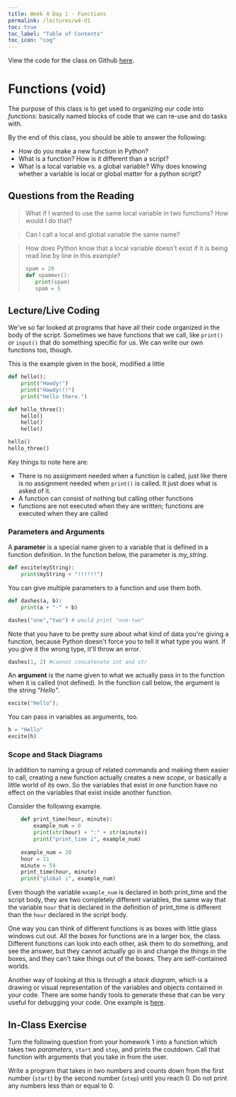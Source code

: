 ```yaml
---
title: Week 4 Day 1 - Functions
permalink: /lectures/w4-d1
toc: true
toc_label: "Table of Contents"
toc_icon: "cog"
---
```


View the code for the class on Github [here](https://github.com/alackles/CMSC-140-FS-22/blob/main/_pages/lectures/wk3-listdicts.py).

# Functions (void)

The purpose of this class is to get used to organizing our code into _functions_: basically named blocks of code that we can re-use and do tasks with. 

By the end of this class, you should be able to answer the following:
- How do you make a new function in Python? 
- What is a function? How is it different than a script? 
- What is a local variable vs. a global variable? Why does knowing whether a variable is local or global matter for a python script? 

## Questions from the Reading

> What if I wanted to use the same local variable in two functions? How would I do that? 

> Can I call a local and global variable the same name?

> How does Python know that a local variable doesn't exist if it is being read line by line in this example?
> ```python
> spam = 20
> def spammer():
>    print(spam)
>    spam = 5
> ```
> 

## Lecture/Live Coding

We've so far looked at programs that have all their code organized in the body of the script. Sometimes we have functions that we call, like `print()` or `input()` that do something specific for us. We can write our own functions too, though. 

This is the example given in the book, modified a little

```python
def hello():
    print("Howdy!")
    print("Howdy!!!")
    print("Hello there.")

def hello_three():
    hello()
    hello()
    hello()

hello()
hello_three()
```

Key things to note here are:
- There is no assignment needed when a function is called, just like there is no assignment needed when `print()` is called. It just does what is asked of it.
- A function can consist of nothing but calling other functions
- functions are not executed when they are written; functions are executed when they are called

### Parameters and Arguments

A **parameter** is a special name given to a variable that is defined in a function definition. In the function below, the parameter is _my_string_.

```python
def excite(myString): 
    print(myString + "!!!!!!")
```

You can give multiple parameters to a function and use them both.

```python
def dashes(a, b):
    print(a + "-" + b)
```

```python
dashes("one","two") # would print "one-two"
```

Note that you have to be pretty sure about what kind of data you're giving a function, because Python doesn't force you to tell it what type you want. If you give it the wrong type, it'll throw an error.

```python
dashes(1, 2) #cannot concatenate int and str 
```

An **argument** is the name given to what we actually pass in to the function when it is called (not defined). In the function call below, the argument is the string _"Hello"_. 

```python
excite("Hello");
```

You can pass in variables as arguments, too. 

```python
h = "Hello"
excite(h)
```

### Scope and Stack Diagrams

In addition to naming a group of related commands and making them easier to call, creating a new function actually creates a new _scope_, or basically a little world of its own. So the variables that exist in one function have no effect on the variables that exist inside another function. 

Consider the following example.

```python
    def print_time(hour, minute):
        example_num = 0
        print(str(hour) + ":" + str(minute))
        print("print_time i", example_num)
    
    example_num = 20
    hour = 11
    minute = 59
    print_time(hour, minute)
    print("global i", example_num)
```


Even though the variable `example_num` is declared in both print_time and the script body, they are two completely different variables, the same way that the variable `hour` that is declared in the definition of print_time is different than the `hour` declared in the script body.

One way you can think of different functions is as boxes with little glass windows cut out. All the boxes for functions are in a larger box, the class. Different functions can look into each other, ask them to do something, and see the answer, but they cannot actually go in and change the things in the boxes, and they can't take things out of the boxes. They are self-contained worlds. 

Another way of looking at this is through a _stack diagram_, which is a drawing or visual representation of the variables and objects contained in your code. There are some handy tools to generate these that can be very useful for debugging your code. One example is [here](https://pythontutor.com/python-debugger.html). 

## In-Class Exercise

Turn the following question from your homework 1 into a function which takes two _parameters_, `start` and `step`, and prints the coutdown. Call that function with arguments that you take in from the user. 

Write a program that takes in two numbers and counts down from the first number (`start`) by the second number (`step`) until you reach 0. Do not print any numbers less than or equal to 0. 